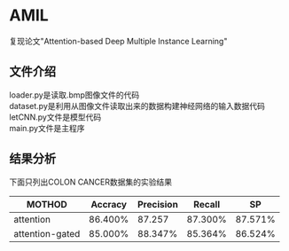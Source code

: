 # AMIL
复现论文"Attention-based Deep Multiple Instance Learning"<br>
## 文件介绍

loader.py是读取.bmp图像文件的代码<br>
dataset.py是利用从图像文件读取出来的数据构建神经网络的输入数据代码<br>
letCNN.py文件是模型代码<br>
main.py文件是主程序<br>

## 结果分析

下面只列出COLON CANCER数据集的实验结果<br>

|MOTHOD|Accracy|Precision|Recall|SP|
|----|----|----|----|----|
|attention|86.400%|87.257|87.300%|87.571%|
|attention-gated|85.000%|88.347%|85.364%|86.524%|